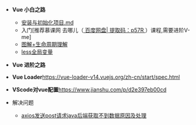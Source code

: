 - **Vue 小白之路**

  - <a href="./小白-安装与初始化项目.md">安装与初始化项目.md</a>
  -  入门[推荐慕课网 去哪儿（<a href="https://pan.baidu.com/s/1e0bOWh4ix7kJ-eABezB74w"> 百度网盘| 提取码：p57R </a>）课程,需要进阶V-me]
  - <a href="./vue图解">图解+生命周期理解
  - <a href="./小白-less全局变量.md">less全局变量</a>

- **Vue 进阶之路**

  

- **Vue Loader**<https://vue-loader-v14.vuejs.org/zh-cn/start/spec.html>

- **VScode对vue配置**<https://www.jianshu.com/p/d2e397eb00cd>

- 解决问题

  - <a href='./problem/axios发送post请求java后端获取不到数据原因及处理.md'>axios发送post请求java后端获取不到数据原因及处理</a>